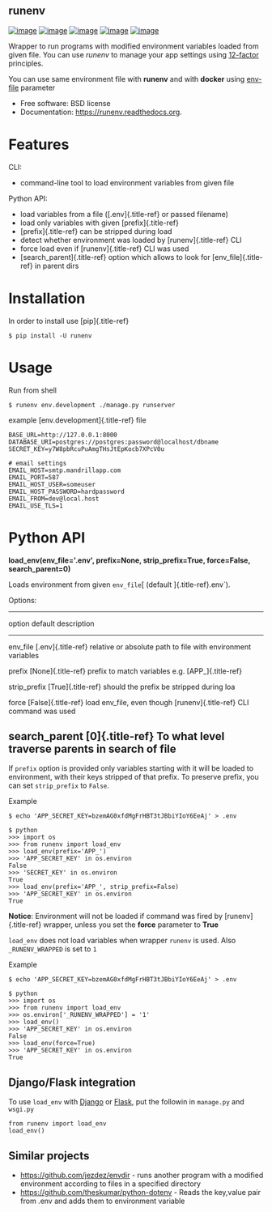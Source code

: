 runenv
------

[![image](https://img.shields.io/travis/onjin/runenv.svg)](https://travis-ci.org/onjin/runenv)
[![image](https://img.shields.io/pypi/v/runenv.svg)](https://pypi.python.org/pypi/runenv)
[![image](https://img.shields.io/badge/license-New%20BSD-blue.svg)](https://github.com/onjin/runenv/blob/master/LICENSE)
[![image](https://img.shields.io/badge/python-2.7%20%7C%203.6%20%7C%203.7%20%7C%203.8%20%7C%203.9-bue)](https://travis-ci.org/onjin/runenv)
[![image](https://img.shields.io/pypi/dm/runenv.svg)](https://pypi.python.org/pypi/runenv)

Wrapper to run programs with modified environment variables loaded from
given file. You can use *runenv* to manage your app settings using
[12-factor](http://12factor.net/) principles.

You can use same environment file with **runenv** and with **docker**
using [env-file](https://docs.docker.com/reference/commandline/cli/)
parameter

-   Free software: BSD license
-   Documentation: <https://runenv.readthedocs.org>.

Features
========

CLI:

-   command-line tool to load environment variables from given file

Python API:

-   load variables from a file ([.env]{.title-ref} or passed filename)
-   load only variables with given [prefix]{.title-ref}
-   [prefix]{.title-ref} can be stripped during load
-   detect whether environment was loaded by [runenv]{.title-ref} CLI
-   force load even if [runenv]{.title-ref} CLI was used
-   [search\_parent]{.title-ref} option which allows to look for
    [env\_file]{.title-ref} in parent dirs

Installation
============

In order to install use [pip]{.title-ref}

``` {.console}
$ pip install -U runenv
```

Usage
=====

Run from shell

``` {.console}
$ runenv env.development ./manage.py runserver
```

example [env.development]{.title-ref} file

``` {.python}
BASE_URL=http://127.0.0.1:8000
DATABASE_URI=postgres://postgres:password@localhost/dbname
SECRET_KEY=y7W8pbRcuPuAmgTHsJtEpKocb7XPcV0u

# email settings
EMAIL_HOST=smtp.mandrillapp.com
EMAIL_PORT=587
EMAIL_HOST_USER=someuser
EMAIL_HOST_PASSWORD=hardpassword
EMAIL_FROM=dev@local.host
EMAIL_USE_TLS=1
```

Python API
==========

**load\_env(env\_file=\'.env\', prefix=None, strip\_prefix=True,
force=False, search\_parent=0)**

Loads environment from given `env_file`[ (default ]{.title-ref}.env\`).

Options:

  ---------------------------------------------------------------------------------------------
  option           default               description
  ---------------- --------------------- ------------------------------------------------------
  env\_file        [.env]{.title-ref}    relative or absolute path to file with environment
                                         variables

  prefix           [None]{.title-ref}    prefix to match variables e.g. [APP\_]{.title-ref}

  strip\_prefix    [True]{.title-ref}    should the prefix be stripped during loa

  force            [False]{.title-ref}   load env\_file, even though [runenv]{.title-ref} CLI
                                         command was used

  search\_parent   [0]{.title-ref}       To what level traverse parents in search of file
  ---------------------------------------------------------------------------------------------

If `prefix` option is provided only variables starting with it will be
loaded to environment, with their keys stripped of that prefix. To
preserve prefix, you can set `strip_prefix` to `False`.

Example

``` {.console}
$ echo 'APP_SECRET_KEY=bzemAG0xfdMgFrHBT3tJBbiYIoY6EeAj' > .env
```

``` {.python}
$ python
>>> import os
>>> from runenv import load_env
>>> load_env(prefix='APP_')
>>> 'APP_SECRET_KEY' in os.environ
False
>>> 'SECRET_KEY' in os.environ
True
>>> load_env(prefix='APP_', strip_prefix=False)
>>> 'APP_SECRET_KEY' in os.environ
True
```

**Notice**: Environment will not be loaded if command was fired by
[runenv]{.title-ref} wrapper, unless you set the **force** parameter to
**True**

`load_env` does not load variables when wrapper `runenv` is used. Also
`_RUNENV_WRAPPED` is set to `1`

Example

``` {.console}
$ echo 'APP_SECRET_KEY=bzemAG0xfdMgFrHBT3tJBbiYIoY6EeAj' > .env
```

``` {.python}
$ python
>>> import os
>>> from runenv import load_env
>>> os.environ['_RUNENV_WRAPPED'] = '1'
>>> load_env()
>>> 'APP_SECRET_KEY' in os.environ
False
>>> load_env(force=True)
>>> 'APP_SECRET_KEY' in os.environ
True
```

Django/Flask integration
------------------------

To use `load_env` with [Django](http://djangoproject.com/) or
[Flask](http://flask.pocoo.org/), put the followin in `manage.py` and
`wsgi.py`

``` {.python}
from runenv import load_env
load_env()
```

Similar projects
----------------

-   <https://github.com/jezdez/envdir> - runs another program with a
    modified environment according to files in a specified directory
-   <https://github.com/theskumar/python-dotenv> - Reads the key,value
    pair from .env and adds them to environment variable
